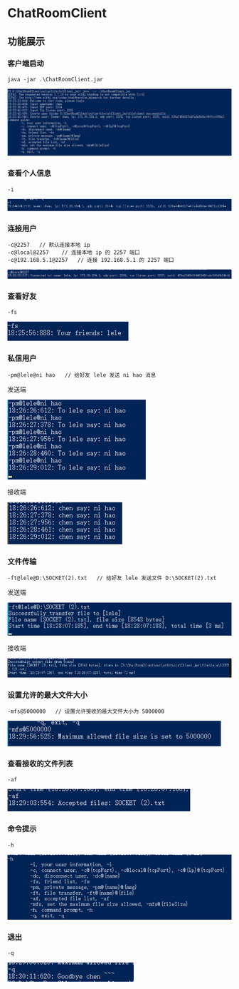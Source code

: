 # ChatRoomClient


## 功能展示

### 客户端启动

```
java -jar .\ChatRoomClient.jar
```

![StartServer.png](figs/startClient.png)

### 查看个人信息

```
-i
```

![StartServer.png](figs/info.png)

### 连接用户

```
-c@2257   // 默认连接本地 ip
-c@local@2257    // 连接本地 ip 的 2257 端口
-c@192.168.5.1@2257   // 连接 192.168.5.1 的 2257 端口
```

![StartServer.png](figs/connect.png)

### 查看好友

```
-fs
```

![StartServer.png](figs/friends.png)

### 私信用户

```
-pm@lele@ni hao   // 给好友 lele 发送 ni hao 消息
```

发送端

![StartServer.png](figs/pmSend.png)

接收端

![StartServer.png](figs/pmReceive.png)


### 文件传输

```
-ft@lele@D:\SOCKET(2).txt   // 给好友 lele 发送文件 D:\SOCKET(2).txt
```

发送端

![StartServer.png](figs/ftSend.png)

接收端

![StartServer.png](figs/ftReceive.png)

### 设置允许的最大文件大小

```
-mfs@5000000   // 设置允许接收的最大文件大小为 5000000
```

![StartServer.png](figs/mfs.png)

### 查看接收的文件列表

```
-af
```

![StartServer.png](figs/af.png)

### 命令提示

```
-h
```

![StartServer.png](figs/help.png)

### 退出

```
-q
```

![StartServer.png](figs/quit.png)
